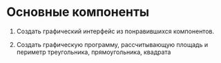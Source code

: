 # Основные компоненты

1. Создать графический интерфейс из понравившихся компонентов.

2. Создать графическую программу, рассчитывающую площадь и периметр треугольника, прямоугольника, квадрата
